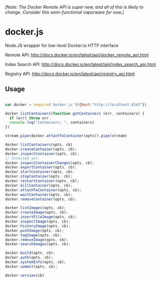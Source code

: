 *[Note: The Docker Remote API is super new, and all of this is likely to change. Consider this semi-functional vaporware for now.]*

docker.js
=========

Node.JS wrapper for low-level Docker.io HTTP interface

Remote API: http://docs.docker.io/en/latest/api/docker_remote_api.html

Index Search API: http://docs.docker.io/en/latest/api/index_search_api.html

Registry API: http://docs.docker.io/en/latest/api/registry_api.html


## Usage

```javascript

var docker = require('docker.js')({host:"http://localhost:4243"})

docker.listContainers(function gotContainers (err, containers) {
  if (err) throw err
  console.log("Containers: ", containers)
})

stream.pipe(docker.attachToContainer(opts)).pipe(stream)

docker.listContainers(opts, cb)
docker.createContainer(opts, cb);
docker.inspectContainer(opts, cb);
// Untested yet:
docker.inspectContainerChanges(opts, cb);
docker.exportContainer(opts, cb);
docker.startContainer(opts, cb);
docker.stopContainer(opts, cb);
docker.restartContainer(opts, cb);
docker.killContainer(opts, cb);
docker.attachToContainer(opts, cb);
docker.waitContainer(opts, cb);
docker.removeContainer(opts, cb);

docker.listImages(opts, cb);
docker.createImage(opts, cb);
docker.insertFileImage(opts, cb);
docker.inspectImage(opts, cb);
docker.historyImage(opts, cb);
docker.pushImage(opts, cb);
docker.tagImage(opts, cb);
docker.removeImage(opts, cb);
docker.searchImages(opts, cb);

docker.build(opts, cb);
docker.auth(opts, cb);
docker.systemInfo(opts, cb);
docker.commit(opts, cb);

docker.version(cb)



```

